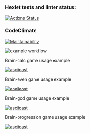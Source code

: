 ### Hexlet tests and linter status:
[![Actions Status](https://github.com/SpaceDenika/frontend-project-lvl1/workflows/hexlet-check/badge.svg)](https://github.com/SpaceDenika/frontend-project-lvl1/actions)

### CodeClimate
[![Maintainability](https://api.codeclimate.com/v1/badges/a99a88d28ad37a79dbf6/maintainability)](https://codeclimate.com/github/codeclimate/codeclimate/maintainability)

![example workflow](https://github.com/SpaceDenika/frontend-project-lvl1/actions/workflows/makefile.yml/badge.svg)

Brain-calc game usage example

[![asciicast](https://asciinema.org/a/6li39y18yLlDPyUvY4v6m2eDS.svg)](https://asciinema.org/a/6li39y18yLlDPyUvY4v6m2eDS)

Brain-even game usage example

[![asciicast](https://asciinema.org/a/EAkGOn09F9vIgehfDNOP1GZHo.svg)](https://asciinema.org/a/EAkGOn09F9vIgehfDNOP1GZHo)

Brain-gcd game usage example

[![asciicast](https://asciinema.org/a/40AkL6wwN91LTS5jqTeZwnhht.svg)](https://asciinema.org/a/40AkL6wwN91LTS5jqTeZwnhht)

Brain-progression game usage example

[![asciicast](https://asciinema.org/a/C4PYjsYL4mjsAXcLQNmcRDSPH.svg)](https://asciinema.org/a/C4PYjsYL4mjsAXcLQNmcRDSPH)